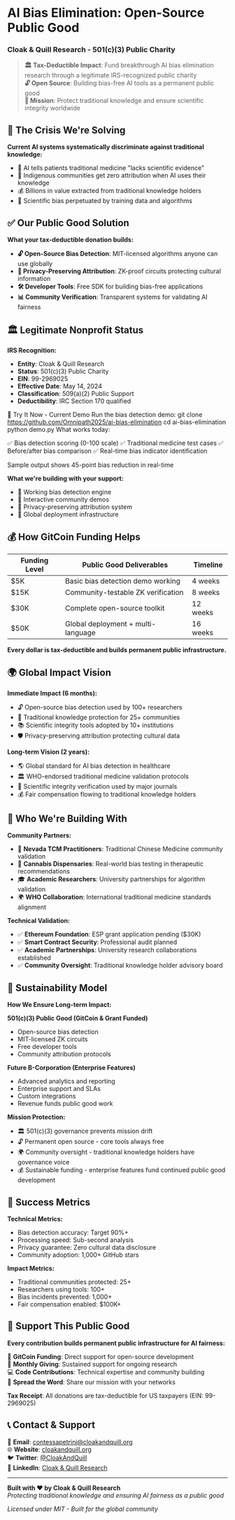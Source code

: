 # AI Bias Elimination: Open-Source Public Good
### Cloak & Quill Research - 501(c)(3) Public Charity

> **🏛️ Tax-Deductible Impact**: Fund breakthrough AI bias elimination research through a legitimate IRS-recognized public charity  
> **🔓 Open Source**: Building bias-free AI tools as a permanent public good  
> **🎯 Mission**: Protect traditional knowledge and ensure scientific integrity worldwide  

## 🚨 The Crisis We're Solving

**Current AI systems systematically discriminate against traditional knowledge:**
- 🏥 AI tells patients traditional medicine "lacks scientific evidence" 
- 🌿 Indigenous communities get zero attribution when AI uses their knowledge
- 💰 Billions in value extracted from traditional knowledge holders
- 🔬 Scientific bias perpetuated by training data and algorithms

## ✅ Our Public Good Solution

**What your tax-deductible donation builds:**
- **🔓 Open-Source Bias Detection**: MIT-licensed algorithms anyone can use globally
- **🔐 Privacy-Preserving Attribution**: ZK-proof circuits protecting cultural information
- **🛠️ Developer Tools**: Free SDK for building bias-free applications
- **📊 Community Verification**: Transparent systems for validating AI fairness
## 🏛️ Legitimate Nonprofit Status

**IRS Recognition:**
- **Entity**: Cloak & Quill Research
- **Status**: 501(c)(3) Public Charity  
- **EIN**: 99-2969025
- **Effective Date**: May 14, 2024
- **Classification**: 509(a)(2) Public Support
- **Deductibility**: IRC Section 170 qualified

🔧 Try It Now - Current Demo
Run the bias detection demo:
git clone https://github.com/Omnipath2025/ai-bias-elimination
cd ai-bias-elimination
python demo.py
What works today:

✅ Bias detection scoring (0-100 scale)
✅ Traditional medicine test cases
✅ Before/after bias comparison
✅ Real-time bias indicator identification

Sample output shows 45-point bias reduction in real-time


**What we're building with your support:**
- 🚧 Working bias detection engine
- 🚧 Interactive community demos
- 🚧 Privacy-preserving attribution system
- 🚧 Global deployment infrastructure

## 💰 How GitCoin Funding Helps

| Funding Level | Public Good Deliverables | Timeline |
|---------------|--------------------------|----------|
| $5K | Basic bias detection demo working | 4 weeks |
| $15K | Community-testable ZK verification | 8 weeks |
| $30K | Complete open-source toolkit | 12 weeks |
| $50K | Global deployment + multi-language | 16 weeks |

**Every dollar is tax-deductible and builds permanent public infrastructure.**
## 🌍 Global Impact Vision

**Immediate Impact (6 months):**
- 🔓 Open-source bias detection used by 100+ researchers
- 🌿 Traditional knowledge protection for 25+ communities  
- 📚 Scientific integrity tools adopted by 10+ institutions
- 🛡️ Privacy-preserving attribution protecting cultural data

**Long-term Vision (2 years):**
- 🌎 Global standard for AI bias detection in healthcare
- 🏛️ WHO-endorsed traditional medicine validation protocols
- 🔬 Scientific integrity verification used by major journals
- 💰 Fair compensation flowing to traditional knowledge holders

## 🤝 Who We're Building With

**Community Partners:**
- 🏥 **Nevada TCM Practitioners**: Traditional Chinese Medicine community validation
- 🌿 **Cannabis Dispensaries**: Real-world bias testing in therapeutic recommendations  
- 🎓 **Academic Researchers**: University partnerships for algorithm validation
- 🌍 **WHO Collaboration**: International traditional medicine standards alignment

**Technical Validation:**
- ✅ **Ethereum Foundation**: ESP grant application pending ($30K)
- ✅ **Smart Contract Security**: Professional audit planned
- ✅ **Academic Partnerships**: University research collaborations established
- ✅ **Community Oversight**: Traditional knowledge holder advisory board

## 🚀 Sustainability Model

**How We Ensure Long-term Impact:**

**501(c)(3) Public Good (GitCoin & Grant Funded)**
- Open-source bias detection
- MIT-licensed ZK circuits
- Free developer tools
- Community attribution protocols

**Future B-Corporation (Enterprise Features)**
- Advanced analytics and reporting
- Enterprise support and SLAs
- Custom integrations
- Revenue funds public good work

**Mission Protection:**
- 🏛️ 501(c)(3) governance prevents mission drift
- 🔓 Permanent open source - core tools always free
- 🌍 Community oversight - traditional knowledge holders have governance voice
- 💰 Sustainable funding - enterprise features fund continued public good development
## 🎯 Success Metrics

**Technical Metrics:**
- Bias detection accuracy: Target 90%+ 
- Processing speed: Sub-second analysis
- Privacy guarantee: Zero cultural data disclosure
- Community adoption: 1,000+ GitHub stars

**Impact Metrics:**
- Traditional communities protected: 25+
- Researchers using tools: 100+
- Bias incidents prevented: 1,000+
- Fair compensation enabled: $100K+

## 💝 Support This Public Good

**Every contribution builds permanent public infrastructure for AI fairness:**

🎯 **GitCoin Funding**: Direct support for open-source development  
🔄 **Monthly Giving**: Sustained support for ongoing research  
💻 **Code Contributions**: Technical expertise and community building  
📢 **Spread the Word**: Share our mission with your networks  

**Tax Receipt**: All donations are tax-deductible for US taxpayers (EIN: 99-2969025)

## 📞 Contact & Support

📧 **Email**: contessapetrini@cloakandquill.org  
🌐 **Website**: [cloakandquill.org](https://cloakandquill.org)  
🐦 **Twitter**: [@CloakAndQuill](https://twitter.com/CloakQuillOrg)  
💼 **LinkedIn**: [Cloak & Quill Research](https://linkedin.com/company/cloak-and-quill-research)

---

**Built with ❤️ by Cloak & Quill Research**  
*Protecting traditional knowledge and ensuring AI fairness as a public good*

*Licensed under MIT - Built for the global community*
